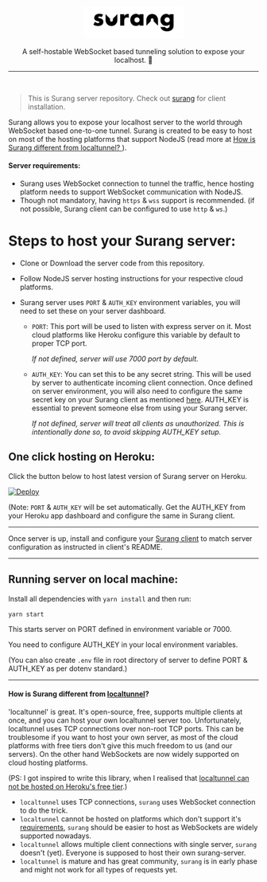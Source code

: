 <p align="center">
  <img width="40%" src="surang.png" alt="Surang logo"/>
</p>

<p align="center">
  A self-hostable WebSocket based tunneling solution to expose your localhost. 🚀
</p>

---

<br/>

> This is Surang server repository.
> Check out [surang](https://github.com/RathiRohit/surang) for client installation.

Surang allows you to expose your localhost server to the world through WebSocket based
one-to-one tunnel. Surang is created to be easy to host on most of the hosting
platforms that support NodeJS (read more at [How is Surang different from localtunnel?
](https://github.com/RathiRohit/surang-server#how-is-surang-different-from-localtunnel)).

#### Server requirements:
- Surang uses WebSocket connection to tunnel the traffic, hence hosting platform needs to
  support WebSocket communication with NodeJS.
- Though not mandatory, having `https` & `wss` support is recommended.
  (if not possible, Surang client can be configured to use `http` & `ws`.)

# Steps to host your Surang server:

- Clone or Download the server code from this repository.

- Follow NodeJS server hosting instructions for your respective cloud platforms.
- Surang server uses `PORT` & `AUTH_KEY` environment variables, you will need to
  set these on your server dashboard.
  - `PORT`: This port will be used to listen with express server on it. Most cloud
    platforms like Heroku configure this variable by default to proper TCP port.
    
    *If not defined, server will use 7000 port by default.*
    
  - `AUTH_KEY`: You can set this to be any secret string. This will be used by server
    to authenticate incoming client connection. Once defined on server environment,
    you will also need to configure the same secret key on your Surang client as
    mentioned [here](https://github.com/RathiRohit/surang#cli-usage).
    AUTH_KEY is essential to prevent someone else from using your Surang server.
    
    *If not defined, server will treat all clients as unauthorized. This is
    intentionally done so, to avoid skipping AUTH_KEY setup.*

## One click hosting on Heroku:

Click the button below to host latest version of Surang server on Heroku.

[![Deploy](https://www.herokucdn.com/deploy/button.svg)](https://heroku.com/deploy)

(Note: `PORT` & `AUTH_KEY` will be set automatically. Get the AUTH_KEY from your
Heroku app dashboard and configure the same in Surang client.

---

Once server is up, install and configure your
[Surang client](https://github.com/RathiRohit/surang) to match server configuration
as instructed in client's README.

---

## Running server on local machine:
Install all dependencies with `yarn install` and then run:

```
yarn start
```

This starts server on PORT defined in environment variable or 7000.

You need to configure AUTH_KEY in your local environment variables.

(You can also create `.env` file in root directory of server to define PORT & AUTH_KEY as
per dotenv standard.)

---

#### How is Surang different from [localtunnel](https://github.com/localtunnel/localtunnel)?

'localtunnel' is great. It's open-source, free, supports multiple clients at once, and
you can host your own localtunnel server too. Unfortunately, localtunnel uses
TCP connections over non-root TCP ports. This can be troublesome if you want to
host your own server, as most of the cloud platforms with free tiers don't give this much
freedom to us (and our servers). On the other hand WebSockets are now widely supported on
cloud hosting platforms.

(PS: I got inspired to write this library, when I realised that [localtunnel can not be
hosted on Heroku's free tier](https://github.com/localtunnel/server/issues/88).)

  - `localtunnel` uses TCP connections, `surang` uses WebSocket connection to do the trick.
  - `localtunnel` cannot be hosted on platforms which don't support it's
    [requirements](https://github.com/localtunnel/server#overview), `surang` should be
    easier to host as WebSockets are widely supported nowadays.
  - `localtunnel` allows multiple client connections with single server, `surang` doesn't (yet).
    Everyone is supposed to host their own surang-server.
  - `localtunnel` is mature and has great community, `surang` is in early phase and might not
    work for all types of requests yet.
